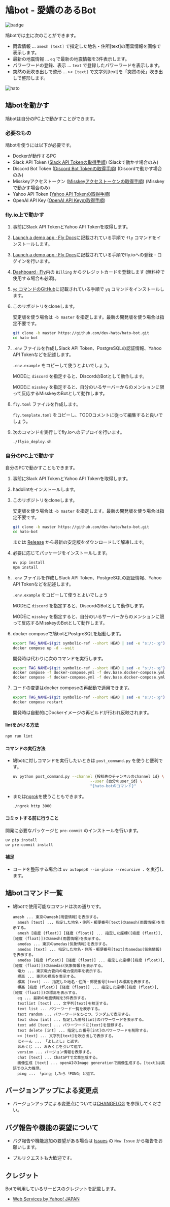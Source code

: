 # 鳩bot - 愛嬌のあるBot

![badge](https://github.com/dev-hato/hato-bot/workflows/pr-test/badge.svg)

鳩botでは主に次のことができます。

- 雨雲情報 ... `amesh [text]` で指定した地名・住所[text]の雨雲情報を画像で表示します。
- 最新の地震情報 ... `eq` で最新の地震情報を3件表示します。
- パワーワードの登録、表示 ... `text` で登録したパワーワードを表示します。
- 突然の死吹き出しで整形 ... `>< [text]` で文字列[text]を「突然の死」吹き出しで整形します。

![hato](./doc/img/hato-bot-run-1.png)

## 鳩botを動かす

鳩botは自分のPC上で動かすことができます。

### 必要なもの

鳩botを使うには以下が必要です。

- Dockerが動作するPC
- Slack API Token ([Slack API Tokenの取得手順](./doc/01_Get_Slack_API_Token.md)) (Slackで動かす場合のみ)
- Discord Bot Token ([Discord Bot Tokenの取得手順](./doc/03_Get_Discord_Bot_Token.md)) (Discordで動かす場合のみ)
- Misskeyアクセストークン ([Misskeyアクセストークンの取得手順](./doc/04_Get_Misskey_Access_Token.md)) (Misskeyで動かす場合のみ)
- Yahoo API Token ([Yahoo API Tokenの取得手順](./doc/05_Get_Yahoo_API_Token.md))
- OpenAI API Key ([OpenAI API Keyの取得手順](./doc/06_Get_OpenAI_API_Token.md))

### fly.io上で動かす

1. 事前にSlack API TokenとYahoo API Tokenを取得します。
2. [Launch a demo app · Fly Docs](https://fly.io/docs/getting-started/launch-demo/#1-install-flyctl)に記載されている手順で `fly` コマンドをインストールします。
3. [Launch a demo app · Fly Docs](https://fly.io/docs/getting-started/launch-demo/#2-sign-up-or-sign-in)に記載されている手順でfly.ioへの登録・ログインを行います。
4. [Dashboard · Fly](https://fly.io/dashboard/)内の `Billing` からクレジットカードを登録します (無料枠で使用する場合も必須)。
5. [`yq` コマンドのGitHub](https://github.com/mikefarah/yq/?tab=readme-ov-file#install)に記載されている手順で `yq` コマンドをインストールします。
6. このリポジトリをcloneします。

   安定版を使う場合は `-b master` を指定します。最新の開発版を使う場合は指定不要です。

   ```sh
   git clone -b master https://github.com/dev-hato/hato-bot.git
   cd hato-bot
   ```

7. `.env` ファイルを作成しSlack API Token、PostgreSQLの認証情報、Yahoo API Tokenなどを記述します。

   `.env.example` をコピーして使うとよいでしょう。

   MODEに `discord` を指定すると、DiscordのBotとして動作します。

   MODEに `misskey` を指定すると、自分のいるサーバーからのメンションに限って反応するMisskeyのBotとして動作します。

8. `fly.toml` ファイルを作成します。

   `fly.template.toml` をコピーし、TODOコメントに従って編集すると良いでしょう。

9. 次のコマンドを実行してfly.ioへのデプロイを行います。
   ```sh
   ./flyio_deploy.sh
   ```

### 自分のPC上で動かす

自分のPCで動かすこともできます。

1. 事前にSlack API TokenとYahoo API Tokenを取得します。
2. hadolintをインストールします。

3. このリポジトリをcloneします。

   安定版を使う場合は `-b master` を指定します。最新の開発版を使う場合は指定不要です。

   ```sh
   git clone -b master https://github.com/dev-hato/hato-bot.git
   cd hato-bot
   ```

   または [Release](https://github.com/dev-hato/hato-bot/releases/latest) から最新の安定版をダウンロードして解凍します。

4. 必要に応じてパッケージをインストールします。

   ```sh
   uv pip install
   npm install
   ```

5. `.env` ファイルを作成しSlack API Token、PostgreSQLの認証情報、Yahoo API Tokenなどを記述します。

   `.env.example` をコピーして使うとよいでしょう

   MODEに `discord` を指定すると、DiscordのBotとして動作します。

   MODEに `misskey` を指定すると、自分のいるサーバーからのメンションに限って反応するMisskeyのBotとして動作します。

6. docker composeで鳩botとPostgreSQLを起動します。

   ```sh
   export TAG_NAME=$(git symbolic-ref --short HEAD | sed -e "s:/:-:g")
   docker compose up -d --wait
   ```

   開発時は代わりに次のコマンドを実行します。

   ```sh
   export TAG_NAME=$(git symbolic-ref --short HEAD | sed -e "s:/:-:g")
   docker compose -f docker-compose.yml -f dev.base.docker-compose.yml -f dev.docker-compose.yml build
   docker compose -f docker-compose.yml -f dev.base.docker-compose.yml -f dev.docker-compose.yml watch
   ```

7. コードの変更はdocker composeの再起動で適用できます。

   ```sh
   export TAG_NAME=$(git symbolic-ref --short HEAD | sed -e "s:/:-:g")
   docker compose restart
   ```

   開発時は自動的にDockerイメージの再ビルドが行われ反映されます。

#### lintをかける方法

```sh
npm run lint
```

#### コマンドの実行方法

- 鳩botに対しコマンドを実行したいときは `post_command.py` を使うと便利です。

  ```sh
  uv python post_command.py --channel {投稿先のチャンネルのchannel id} \
                                    --user {自分のuser_id} \
                                    "{hato-botのコマンド}"
  ```

- または[ngrok](https://ngrok.com/)を使うこともできます。

  ```sh
  ./ngrok http 3000
  ```

#### コミットする前に行うこと

開発に必要なパッケージと `pre-commit` のインストールを行います。

```sh
uv pip install
uv pre-commit install
```

#### 補足

- コードを整形する場合は `uv autopep8 --in-place --recursive .` を実行します。

## 鳩botコマンド一覧

- 鳩botで使用可能なコマンドは次の通りです。

  ```text
  amesh ... 東京のamesh(雨雲情報)を表示する。
    amesh [text] ... 指定した地名・住所・郵便番号[text]のamesh(雨雲情報)を表示する。
    amesh [緯度 (float)] [経度 (float)] ... 指定した座標([緯度 (float)], [経度 (float)])のamesh(雨雲情報)を表示する。
    amedas ... 東京のamedas(気象情報)を表示する。
    amedas [text] ... 指定した地名・住所・郵便番号[text]のamedas(気象情報)を表示する。
    amedas [緯度 (float)] [経度 (float)] ... 指定した座標([緯度 (float)], [経度 (float)])のamedas(気象情報)を表示する。
    電力 ... 東京電力管内の電力使用率を表示する。
    標高 ... 東京の標高を表示する。
    標高 [text] ... 指定した地名・住所・郵便番号[text]の標高を表示する。
    標高 [緯度 (float)] [経度 (float)] ... 指定した座標([緯度 (float)], [経度 (float)])の標高を表示する。
    eq ... 最新の地震情報を3件表示する。
    textlint [text] ... 文字列[text]を校正する。
    text list ... パワーワード一覧を表示する。
    text random ... パワーワードをひとつ、ランダムで表示する。
    text show [int] ... 指定した番号[int]のパワーワードを表示する。
    text add [text] ... パワーワードに[text]を登録する。
    text delete [int] ... 指定した番号[int]のパワーワードを削除する。
    >< [text] ... 文字列[text]を吹き出しで表示する。
    にゃーん ... 「よしよし」と返す。
    おみくじ ... おみくじを引いて返す。
    version ... バージョン情報を表示する。
    chat [text] ... ChatGPTで文章生成する。
    画像生成 [text] ... openAIのImage generationで画像生成する。[text]は英語での入力推奨。
    ping ... 「ping」したら「PONG」と返す。
  ```

## バージョンアップによる変更点

- バージョンアップによる変更点については[CHANGELOG](./CHANGELOG.md) を参照してください。

## バグ報告や機能の要望について

- バグ報告や機能追加の要望がある場合は [Issues](https://github.com/dev-hato/hato-bot/issues) の
  `New Issue` から報告をお願いします。

- プルリクエストも大歓迎です。

## クレジット

Botで利用しているサービスのクレジットを記載します。

- [Web Services by Yahoo! JAPAN](https://developer.yahoo.co.jp/sitemap/)
